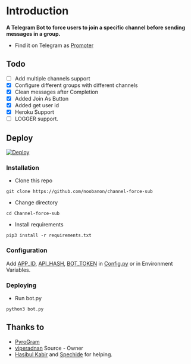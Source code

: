 # Introduction
**A Telegram Bot to force users to join a specific channel before sending messages in a group.**
- Find it on Telegram as [Promoter](https://t.me/@ForceMemberRoBot)

## Todo
- [ ] Add multiple channels support
- [X] Configure different groups with different channels
- [X] Clean messages after Completion
- [x] Added Join As Button
- [x] Added get user id
- [x] Heroku Support
- [ ] LOGGER support.

## Deploy

[![Deploy](https://www.herokucdn.com/deploy/button.svg)](https://heroku.com/deploy?template=https://github.com/noobanon/Channel-force-sub)
### Installation
- Clone this repo
```
git clone https://github.com/noobanon/channel-force-sub
```
- Change directory
```
cd Channel-force-sub
```
- Install requirements
```
pip3 install -r requirements.txt
```

### Configuration
Add [APP_ID](https://my.telegram.org/apps), [API_HASH](https://my.telegram.org/apps), [BOT_TOKEN](https://t.me/botfather) in [Config.py](Config.py) or in Environment Variables.

### Deploying
- Run bot.py
```
python3 bot.py
```

## Thanks to
- [PyroGram](https://PyroGram.org)
- [viperadnan](https://github.com/viperadnan-git) Source - Owner
- [Hasibul Kabir](https://GitHub.com/hasibulkabir) and [Spechide](https://GitHub.com/spechide) for helping.
